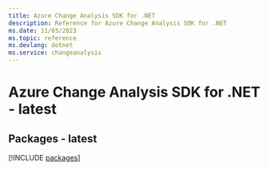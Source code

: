 ```yaml
---
title: Azure Change Analysis SDK for .NET
description: Reference for Azure Change Analysis SDK for .NET
ms.date: 11/03/2023
ms.topic: reference
ms.devlang: dotnet
ms.service: changeanalysis
---
```

# Azure Change Analysis SDK for .NET - latest
## Packages - latest
[!INCLUDE [packages](change-analysis-index.md)]